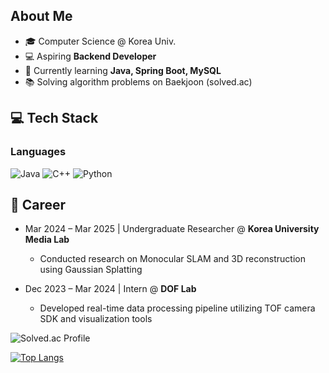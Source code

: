 ##  About Me
- 🎓 Computer Science @ Korea Univ.
- 💻 Aspiring **Backend Developer**
- 🌱 Currently learning **Java, Spring Boot, MySQL**
- 📚 Solving algorithm problems on Baekjoon (solved.ac)

## 💻 Tech Stack

### Languages
![Java](https://img.shields.io/badge/Java-007396?style=for-the-badge&logo=openjdk&logoColor=white)
![C++](https://img.shields.io/badge/C++-00599C?style=for-the-badge&logo=cplusplus&logoColor=white)
![Python](https://img.shields.io/badge/Python-3776AB?style=for-the-badge&logo=python&logoColor=white)


## 💼 Career
- Mar 2024 – Mar 2025 | Undergraduate Researcher @ **Korea University Media Lab**
  - Conducted research on Monocular SLAM and 3D reconstruction using Gaussian Splatting

- Dec 2023 – Mar 2024 | Intern @ **DOF Lab**
  - Developed real-time data processing pipeline utilizing TOF camera SDK and visualization tools

![Solved.ac Profile](http://mazassumnida.wtf/api/v2/generate_badge?boj=wjdgh9806)


[![Top Langs](https://github-readme-stats.vercel.app/api/top-langs/?username=jun9ho&cache_seconds=3600)](https://github.com/anuraghazra/github-readme-stats)
